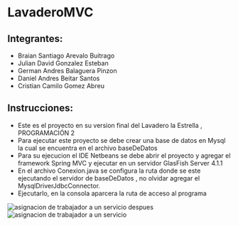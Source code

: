 # LavaderoMVC
## Integrantes:
- Braian Santiago Arevalo Buitrago
- Julian David Gonzalez Esteban
- German Andres Balaguera Pinzon
- Daniel Andres Beitar Santos
- Cristian Camilo Gomez Abreu
## Instrucciones:
* Este es el proyecto en su version final del Lavadero la Estrella , PROGRAMACIÓN 2 
* Para ejecutar este proyecto se debe crear una base de datos en Mysql la cual se encuentra en el archivo baseDeDatos
* Para su ejecucion el IDE Netbeans se debe abrir el proyecto y agregar el framework Spring MVC y ejecutar en un servidor GlasFish Server 4.1.1 
* En el archivo Conexion.java se configura la ruta donde se este ejecutando el servidor de baseDeDatos , no olvidar agregar el MysqlDriverJdbcConnector.
* Ejecutarlo, en la consola aparcera la ruta de acceso al programa

![asignacion de trabajador a un servicio despues](https://user-images.githubusercontent.com/95037321/143524049-2b48f87f-a838-411b-b033-9ca256b08c9d.PNG)
![asignacion de trabajador a un servicio](https://user-images.githubusercontent.com/95037321/143525279-6ee1fad4-0fe0-480f-bb03-cc03cbf00824.PNG)

 
